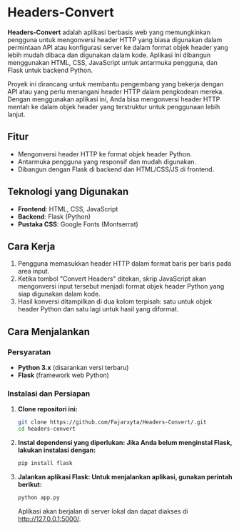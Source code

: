 # Headers-Convert

**Headers-Convert** adalah aplikasi berbasis web yang memungkinkan pengguna untuk mengonversi header HTTP yang biasa digunakan dalam permintaan API atau konfigurasi server ke dalam format objek header yang lebih mudah dibaca dan digunakan dalam kode. Aplikasi ini dibangun menggunakan HTML, CSS, JavaScript untuk antarmuka pengguna, dan Flask untuk backend Python.

Proyek ini dirancang untuk membantu pengembang yang bekerja dengan API atau yang perlu menangani header HTTP dalam pengkodean mereka. Dengan menggunakan aplikasi ini, Anda bisa mengonversi header HTTP mentah ke dalam objek header yang terstruktur untuk penggunaan lebih lanjut.

## Fitur
- Mengonversi header HTTP ke format objek header Python.
- Antarmuka pengguna yang responsif dan mudah digunakan.
- Dibangun dengan Flask di backend dan HTML/CSS/JS di frontend.

## Teknologi yang Digunakan
- **Frontend**: HTML, CSS, JavaScript
- **Backend**: Flask (Python)
- **Pustaka CSS**: Google Fonts (Montserrat)

## Cara Kerja
1. Pengguna memasukkan header HTTP dalam format baris per baris pada area input.
2. Ketika tombol "Convert Headers" ditekan, skrip JavaScript akan mengonversi input tersebut menjadi format objek header Python yang siap digunakan dalam kode.
3. Hasil konversi ditampilkan di dua kolom terpisah: satu untuk objek header Python dan satu lagi untuk hasil yang diformat.

## Cara Menjalankan

### Persyaratan
- **Python 3.x** (disarankan versi terbaru)
- **Flask** (framework web Python)

### Instalasi dan Persiapan
1. **Clone repositori ini:**
   ```bash
   git clone https://github.com/Fajarxyta/Headers-Convert/.git
   cd headers-convert
   ```

2. **Instal dependensi yang diperlukan: Jika Anda belum menginstal Flask, lakukan instalasi dengan:**
   ```bash
   pip install flask
   ```
3. **Jalankan aplikasi Flask: Untuk menjalankan aplikasi, gunakan perintah berikut:**
   ```bash
   python app.py
   ```
   Aplikasi akan berjalan di server lokal dan dapat diakses di http://127.0.0.1:5000/.
